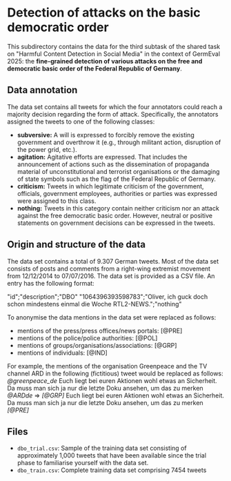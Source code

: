 # Detection of attacks on the basic democratic order

This subdirectory contains the data for the third subtask of the shared task on "Harmful Content Detection in Social Media" in the context of GermEval 2025: the **fine-grained detection of various attacks on the free and democratic basic order of the Federal Republic of Germany**. 

## Data annotation

The data set contains all tweets for which the four annotators could reach a majority decision regarding the form of attack. Specifically, the annotators assigned the tweets to one of the following classes: 
- **subversive:** A will is expressed to forcibly remove the existing government and overthrow it (e.g., through militant action, disruption of the power grid, etc.).   
- **agitation:** Agitative efforts are expressed. That includes the announcement of actions such as the dissemination of propaganda material of unconstitutional and terrorist organisations or the damaging of state symbols such as the flag of the Federal Republic of Germany.   
- **criticism:** Tweets in which legitimate criticism of the government, officials, government employees, authorities or parties was expressed were assigned to this class. 
- **nothing:** Tweets in this category contain neither criticism nor an attack against the free democratic basic order. However, neutral or positive statements on government decisions can be expressed in the tweets. 

## Origin and structure of the data 

The data set contains a total of 9.307 German tweets. Most of the data set consists of posts and comments from a right-wing extremist movement from 12/12/2014 to 07/07/2016. The data set is provided as a CSV file. An entry has the following format: 

"id";"description";"DBO"
"1064396393598783";"Oliver, ich guck doch schon mindestens einmal die Woche RTL2-NEWS.";"nothing"

To anonymise the data mentions in the data set were replaced as follows:
- mentions of the press/press offices/news portals: [@PRE]
- mentions of the police/police authorities: [@POL]
- mentions of groups/organisations/associations: [@GRP]
- mentions of individuals: [@IND]

For example, the mentions of the organisation Greenpeace and the TV channel ARD in the following (fictitious) tweet would be replaced as follows:
*@greenpeace_de* Euch liegt bei euren Aktionen wohl etwas an Sicherheit. Da muss man sich ja nur die letzte Doku ansehen, um das zu merken *@ARDde* => *[@GRP]* Euch liegt bei euren Aktionen wohl etwas an Sicherheit. Da muss man sich ja nur die letzte Doku ansehen, um das zu merken *[@PRE]*

## Files

-  `dbo_trial.csv`: Sample of the training data set consisting of approximately 1,000 tweets that have been available since the trial phase to familiarise yourself with the data set. 
-  `dbo_train.csv`: Complete training data set comprising 7454 tweets 

